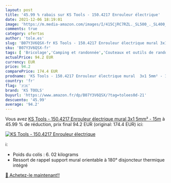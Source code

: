 ```yaml
---
layout: post
title: '45.99 % rabais sur KS Tools - 150.4217 Enrouleur électrique'
date: 2021-12-06 18:19:01
image: 'https://m.media-amazon.com/images/I/415CjRC7RZL._SL500_._SL400_.jpg'
comments: true
category: ofertas
author: 'tole.es'
slug: 'B07Y3V6QSX-fr KS Tools - 150.4217 Enrouleur électrique mural 3x1 5mm² - 15m'
sku: 'B07Y3V6QSX-fr'
tags: [ 'Bricolage','Camping et randonnée','Couteaux et outils de randonnée','Enrouleurs de câbles électriques','Gestion de câbles électriques','Outils multifonction randonnée','Sports et Loisirs','Vêtements et équipement de loisirs de plein air','ks tools','Électricité', ]
actualPrice: 94.2 EUR
currency: EUR
price: 94.2
comparePrice: 174.4 EUR
prodname: 'KS Tools - 150.4217 Enrouleur électrique mural  3x1 5mm² - 15m'
country: 'fr'
flag: '🇫🇷'
brand: 'KS TOOLS'
buyurl: 'https://www.amazon.fr/dp/B07Y3V6QSX/?tag=tolees0d-21'
descuento: '45.99'
average: '94.2'
---
```


Vous avez [KS Tools - 150.4217 Enrouleur électrique mural  3x1 5mm² - 15m](https://www.amazon.fr/dp/B07Y3V6QSX/?tag=tolees0d-21)  à  45.99 % de réduction, prix final  94.2 EUR (original: 174.4 EUR) ici:

[![KS Tools - 150.4217 Enrouleur électrique](https://m.media-amazon.com/images/I/415CjRC7RZL._SL500_._SL400_.jpg)](https://www.amazon.fr/dp/B07Y3V6QSX/?tag=tolees0d-21)

ℹ️:

- Poids du colis : 6. 02 kilograms
- Ressort de rappel support mural orientable à 180° disjoncteur thermique intégré

[🛒 Achetez-le maintenant!!](https://www.amazon.fr/dp/B07Y3V6QSX/?tag=tolees0d-21)
